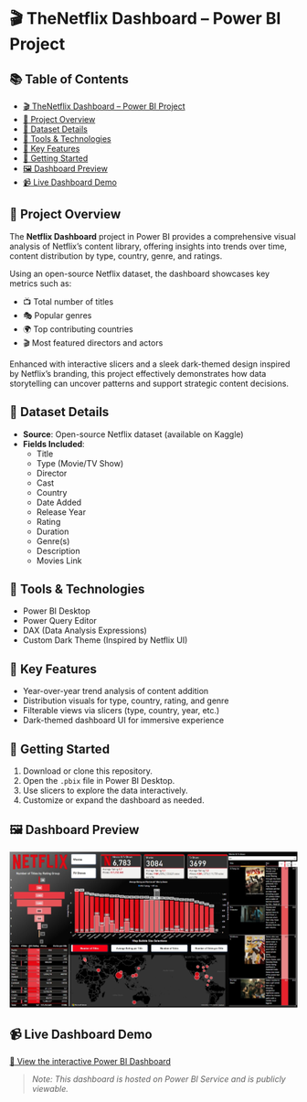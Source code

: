 # 🎬 TheNetflix Dashboard – Power BI Project
## 📚 Table of Contents

- [🎬 TheNetflix Dashboard – Power BI Project](#-thenetflix-dashboard--power-bi-project)
- [📌 Project Overview](#-project-overview)
- [📁 Dataset Details](#-dataset-details)
- [🧰 Tools & Technologies](#-tools--technologies)
- [🎯 Key Features](#-key-features)
- [🚀 Getting Started](#-getting-started)
- [🖼️ Dashboard Preview](#️-dashboard-preview)
- [📹 Live Dashboard Demo](#-live-dashboard-demo)


## 📌 Project Overview

The **Netflix Dashboard** project in Power BI provides a comprehensive visual analysis of Netflix’s content library, offering insights into trends over time, content distribution by type, country, genre, and ratings.

Using an open-source Netflix dataset, the dashboard showcases key metrics such as:

- 📺 Total number of titles
- 🎭 Popular genres
- 🌍 Top contributing countries
- 🎬 Most featured directors and actors

Enhanced with interactive slicers and a sleek dark-themed design inspired by Netflix’s branding, this project effectively demonstrates how data storytelling can uncover patterns and support strategic content decisions.

## 📁 Dataset Details

- **Source**: Open-source Netflix dataset (available on Kaggle)
- **Fields Included**:
  - Title
  - Type (Movie/TV Show)
  - Director
  - Cast
  - Country
  - Date Added
  - Release Year
  - Rating
  - Duration
  - Genre(s)
  - Description
  - Movies Link

## 🧰 Tools & Technologies

- Power BI Desktop
- Power Query Editor
- DAX (Data Analysis Expressions)
- Custom Dark Theme (Inspired by Netflix UI)

## 🎯 Key Features

- Year-over-year trend analysis of content addition
- Distribution visuals for type, country, rating, and genre
- Filterable views via slicers (type, country, year, etc.)
- Dark-themed dashboard UI for immersive experience

## 🚀 Getting Started

1. Download or clone this repository.
2. Open the `.pbix` file in Power BI Desktop.
3. Use slicers to explore the data interactively.
4. Customize or expand the dashboard as needed.
## 🖼️ Dashboard Preview
![Netflix Dashboard Screenshot](netflix%20dashboard.jpeg)
## 📹 Live Dashboard Demo

[🔗 View the interactive Power BI Dashboard](https://app.powerbi.com/view?r=eyJrIjoi...)

> *Note: This dashboard is hosted on Power BI Service and is publicly viewable.*
